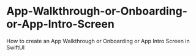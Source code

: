 # App-Walkthrough-or-Onboarding-or-App-Intro-Screen
How to create an  App Walkthrough or Onboarding or App Intro Screen in SwiftUI
